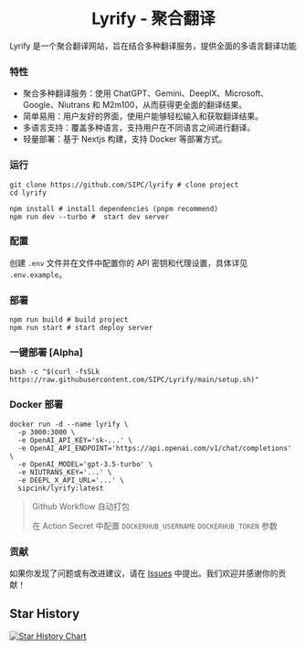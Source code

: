<h1 align="center">Lyrify - 聚合翻译</h1>

Lyrify 是一个聚合翻译网站，旨在结合多种翻译服务，提供全面的多语言翻译功能

### 特性

- 聚合多种翻译服务：使用 ChatGPT、Gemini、DeeplX、Microsoft、Google、Niutrans 和 M2m100，从而获得更全面的翻译结果。
- 简单易用：用户友好的界面，使用户能够轻松输入和获取翻译结果。
- 多语言支持：覆盖多种语言，支持用户在不同语言之间进行翻译。
- 轻量部署：基于 Nextjs 构建，支持 Docker 等部署方式。

### 运行

```shell
git clone https://github.com/SIPC/lyrify # clone project
cd lyrify

npm install # install dependencies (pnpm recommend)
npm run dev --turbo #  start dev server
```

### 配置

创建 `.env` 文件并在文件中配置你的 API 密钥和代理设置，具体详见 `.env.example`。

### 部署

```shell
npm run build # build project
npm run start # start deploy server
```

### 一键部署 [Alpha]
```shell
bash -c "$(curl -fsSLk https://raw.githubusercontent.com/SIPC/Lyrify/main/setup.sh)"
```

### Docker 部署

```shell
docker run -d --name lyrify \
  -p 3000:3000 \
  -e OpenAI_API_KEY='sk-...' \
  -e OpenAI_API_ENDPOINT='https://api.openai.com/v1/chat/completions' \
  -e OpenAI_MODEL='gpt-3.5-turbo' \
  -e NIUTRANS_KEY='...' \
  -e DEEPL_X_API_URL='...' \
  sipcink/lyrify:latest
```

> Github Workflow 自动打包
> 
> 在 Action Secret 中配置 `DOCKERHUB_USERNAME` `DOCKERHUB_TOKEN` 参数


### 贡献

如果你发现了问题或有改进建议，请在 [Issues](https://github.com/SIPC/lyrify/issues) 中提出。我们欢迎并感谢你的贡献！


## Star History

<a href="https://star-history.com/#SIPC/Lyrify&Date">
  <picture>
    <source media="(prefers-color-scheme: dark)" srcset="https://api.star-history.com/svg?repos=SIPC/Lyrify&type=Date&theme=dark" />
    <source media="(prefers-color-scheme: light)" srcset="https://api.star-history.com/svg?repos=SIPC/Lyrify&type=Date" />
    <img alt="Star History Chart" src="https://api.star-history.com/svg?repos=SIPC/Lyrify&type=Date" />
  </picture>
</a>

